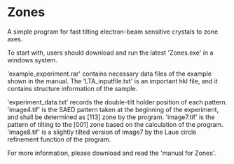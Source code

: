 # Zones
A simple program for fast tilting electron-beam sensitive crystals to zone axes.

To start with, users should download and run the latest 'Zones.exe' in a windows system.

'example_experiment.rar' contains necessary data files of the example shown in the manual. The ‘LTA_inputfile.txt' is an important hkl file, and it contains structure information of the sample.

'experiment_data.txt' records the double-tilt holder position of each pattern.
'image4.tif' is the SAED pattern taken at the beginning of the experiment, and shall be determined as [113] zone by the program.
'image7.tif' is the pattern of tilting to the [001] zone based on the calculation of the program.
'image8.tif' is a slightly tilted version of image7 by the Laue circle refinement function of the program.

For more information, please download and read the 'manual for Zones'.
